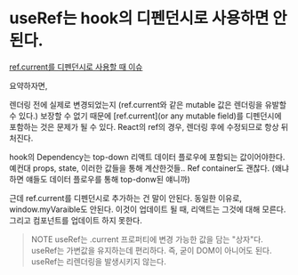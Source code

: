 # useRef는 hook의 디펜던시로 사용하면 안된다.

[ref.current를 디펜던시로 사용할 때 이슈](https://github.com/facebook/react/issues/14387)

요약하자면,

렌더링 전에 실제로 변경되었는지 (ref.current와 같은 mutable 값은 렌더링을 유발할 수 있다.) 보장할 수 없기 때문에 [ref.current](or any mutable field)를 디펜던시에 포함하는 것은 문제가 될 수 있다. React의 ref의 경우, 렌더링 후에 수정되므로 항상 뒤처진다.

hook의 Dependency는 top-down 리액트 데이터 플로우에 포함되는 값이어야한다. 예컨대 props, state, 이러한 값들을 통해 계산한것들.. Ref container도 괜찮다. (왜냐하면 얘들도 데이터 플로우를 통해 top-donw된 얘니까)

근데 ref.current를 디펜던시로 추가하는 건 말이 안된다. 동일한 이유로, window.myVaraible도 안된다. 이것이 업데이트 될 때, 리액트는 그것에 대해 모른다. 그리고 컴포넌트를 업데이트 하지 못한다.

> NOTE
> useRef는 .current 프로퍼티에 변경 가능한 값을 담는 "상자"다.
> useRef는 가변값을 유지하는데 편리하다. 즉, 굳이 DOM이 아니어도 된다.
> useRef는 리렌더링을 발생시키지 않는다.
